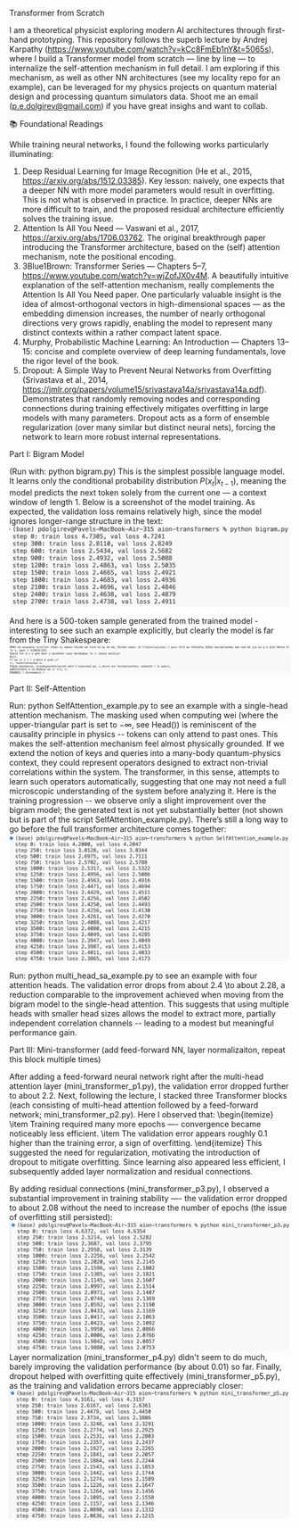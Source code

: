 Transformer from Scratch

I am a theoretical physicist exploring modern AI architectures through first-hand prototyping.
This repository follows the superb lecture by Andrej Karpathy (https://www.youtube.com/watch?v=kCc8FmEb1nY&t=5065s), where I build a Transformer model from scratch — line by line — to internalize the self-attention mechanism in full detail. I am exploring if this mechanism, as well as other NN architectures (see my locality repo for an example), can be leveraged for my physics projects on quantum material design and processing quantum simulators data. Shoot me an email (p.e.dolgirev@gmail.com) if you have great insighs and want to collab.


📚 Foundational Readings

While training neural networks, I found the following works particularly illuminating:
1. Deep Residual Learning for Image Recognition (He et al., 2015, https://arxiv.org/abs/1512.03385). Key lesson: naively, one expects that a deeper NN with more model parameters would result in overfitting. This is not what is observed in practice. In practice, deeper NNs are more difficult to train, and the proposed residual architecture efficiently solves the training issue.
2. Attention Is All You Need — Vaswani et al., 2017, https://arxiv.org/abs/1706.03762. The original breakthrough paper introducing the Transformer architecture, based on the (self) attention mechanism, note the positional encoding.
3. 3Blue1Brown: Transformer Series — Chapters 5–7, https://www.youtube.com/watch?v=wjZofJX0v4M. A beautifully intuitive explanation of the self-attention mechanism, really complements the Attention Is All You Need paper. One particularly valuable insight is the idea of almost-orthogonal vectors in high-dimensional spaces — as the embedding dimension increases, the number of nearly orthogonal directions very grows rapidly, enabling the model to represent many distinct contexts within a rather compact latent space.
4. Murphy, Probabilistic Machine Learning: An Introduction — Chapters 13–15: concise and complete overview of deep learning fundamentals, love the rigor level of the book.
5. Dropout: A Simple Way to Prevent Neural Networks from Overfitting (Srivastava et al., 2014, https://jmlr.org/papers/volume15/srivastava14a/srivastava14a.pdf). Demonstrates that randomly removing nodes and corresponding connections during training effectively mitigates overfitting in large models with many parameters.
Dropout acts as a form of ensemble regularization (over many similar but distinct neural nets), forcing the network to learn more robust internal representations.


Part I: Bigram Model

(Run with: python bigram.py)
This is the simplest possible language model.
It learns only the conditional probability distribution $P(x_t| x_{t - 1})$, meaning the model predicts the next token solely from the current one — a context window of length 1.
Below is a screenshot of the model training. As expected, the validation loss remains relatively high, since the model ignores longer-range structure in the text:
![alt text](images/bigram_training.png)


And here is a 500-token sample generated from the trained model - interesting to see such an example explicitly, but clearly the model is far from the Tiny Shakespeare:
![alt text](images/bigram_gen.png)

Part II: Self-Attention

Run: python SelfAttention_example.py to see an example with a single-head attention mechanism.
The masking used when computing wei (where the upper-triangular part is set to $-\infty$, see Head()) is reminiscent of the causality principle in physics -- tokens can only attend to past ones. This makes the self-attention mechanism feel almost physically grounded. If we extend the notion of keys and queries into a many-body quantum-physics context, they could represent operators designed to extract non-trivial correlations within the system. The transformer, in this sense, attempts to learn such operators automatically, suggesting that one may not need a full microscopic understanding of the system before analyzing it.
Here is the training progression -- we observe only a slight improvement over the bigram model; the generated text is not yet substantially better (not shown but is part of the script SelfAttention_example.py). There’s still a long way to go before the full transformer architecture comes together:
![alt text](images/sa_training.png)

Run: python multi_head_sa_example.py to see an example with four attention heads. The validation error drops from about 2.4 \to about 2.28, a reduction comparable to the improvement achieved when moving from the bigram model to the single-head attention. 
This suggests that using multiple heads with smaller head sizes allows the model to extract more, partially independent correlation channels -- leading to a modest but meaningful performance gain.

Part III: Mini-transformer (add feed-forward NN, layer normalizaiton, repeat this block multiple times)


After adding a feed-forward neural network right after the multi-head attention layer (mini_transformer_p1.py), the validation error dropped further to about 2.2.
Next, following the lecture, I stacked three Transformer blocks (each consisting of multi-head attention followed by a feed-forward network; mini_transformer_p2.py).
Here I observed that:
\begin{itemize}
\item Training required many more epochs —- convergence became noticeably less efficient.
\item The validation error appears roughly 0.1 higher than the training error, a sign of overfitting.
\end{itemize}
This suggested the need for regularization, motivating the introduction of dropout to mitigate overfitting.
Since learning also appeared less efficient, I subsequently added layer normalization and residual connections.

By adding residual connections (mini_transformer_p3.py), I observed a substantial improvement in training stability —- the validation error dropped to about 2.08 without the need to increase the number of epochs (the issue of overfitting still persisted):
![alt text](images/mt_3_training_resid.png)
Layer normalization (mini_transformer_p4.py) didn't seem to do much, barely improving the validation performance (by about 0.01) so far. Finally, dropout helped with overfitting quite effectively (mini_transformer_p5.py), as the training and validation errors became appreciably closer:
![alt text](images/dropout_mt.png)